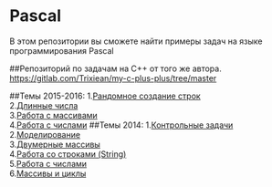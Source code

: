 Pascal
======

В этом репозитории вы сможете найти примеры задач на языке программирования Pascal

##Репозиторий по задачам на C++ от того же автора. https://gitlab.com/Trixiean/my-c-plus-plus/tree/master

##Темы 2015-2016:
  1.[Рандомное создание строк](https://github.com/ArtiX-GP/Pascal/tree/master/2015-2016/string) <br/>
  2.[Длинные числа](https://github.com/ArtiX-GP/Pascal/tree/master/2015-2016/long_numbers)<br/>
  3.[Работа с массивами](https://github.com/ArtiX-GP/Pascal/tree/master/2015-2016/arrays)<br/>
  4.[Работа с числами](https://github.com/ArtiX-GP/Pascal/tree/master/2015-2016/numbers)
##Темы 2014:
  1.[Контрольные задачи](https://github.com/ArtiX-GP/Pascal/tree/master/control_task/2014)<br/>
  2.[Моделирование](https://github.com/ArtiX-GP/Pascal/tree/master/modeling)<br/>
  3.[Двумерные массивы](https://github.com/ArtiX-GP/Pascal/tree/master/other_tasks/A_TWO_DIMENSIONAL_ARRAY)<br/>
  4.[Работа со строками (String)](https://github.com/ArtiX-GP/Pascal/tree/master/other_tasks/STRING)<br/>
  5.[Работа с числами](https://github.com/ArtiX-GP/Pascal/tree/master/other_tasks/numbers)<br/>
  6.[Массивы и циклы](https://github.com/ArtiX-GP/Pascal/tree/master/other_tasks/arrays-and-cycles)<br/>
